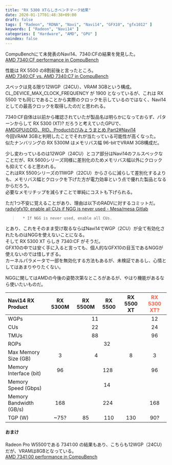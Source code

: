 ```yaml
---
title: "RX 5300 XTらしきベンチマーク結果"
date: 2020-01-17T01:48:38+09:00
draft: false
tags: [ "Radeon", "RDNA", "Navi", "Navi14", "GFX10", "gfx1012" ]
keywords: [ "Radeon", "Navi14" ]
categories: [ "Hardware", "AMD", "GPU" ]
noindex: false
---
```


CompuBenchにて未発表のNavi14、7340:CFの結果を発見した。  
[AMD 7340:CF performance in CompuBench](https://compubench.com/device.jsp?benchmark=compu20d&os=Windows&api=cl&D=AMD+7340%3ACF&testgroup=info)  

性能は RX 5500 の8割前後と言ったところ。  
[AMD 7340:CF vs. AMD 7340:C7 in CompuBench](https://compubench.com/compare.jsp?benchmark=compu20d&did1=77523056&os1=Windows&api1=cl&hwtype1=dGPU&hwname1=AMD+7340%3ACF&D2=AMD+7340%3AC7)  

スペックは見る限り12WGP（24CU）、VRAM 3GBという構成。  
CL_DEVICE_MAX_CLOCK_FREQUENCY が 1900 となっているが、これは RX 5500 でも同じであることから実際のクロックを示しているのではなく、Navi14としての最高クロックを取得したのだと思われる。  

7340:CF自体は以前から確認されていたが製品名は明らかになっておらず、パターンからして RX 5300 (XT)? だろうと考えていたGPUで、  
[AMDGPUのDID、RID、Productのびみょうまとめ Part2#Navi14](https://umio-yasuno.github.io/posts/2019/12/30/did-rid-product-matome-p2/#navi14-gfx1012)  
今回VRAM 3GBと判明したことでそれが当たっている可能性が高くなった。  
似たナンバリングの RX 5300M はメモリバス幅 96-bitでVRAM 3GB構成だ。  

少し変わっているのは12WGP（24CU）とコア部分はNavi14のフルスペックなことだが、RX 5600シリーズ同様に差別化のためメモリバス幅以外にクロックも抑えてくると思われる。  
これはRX 5500シリーズの11WGP（22CU）からさらに減らして差別化するよりも、メモリバス幅とクロックを下げた方が電力効率という点で優れた製品となるからだろう。  
必要なメモリチップを減らすことで単純にコストも下げられる。  

ただ1つ不安に覚えることがあり、理由は以下のRADVに対するコミットだ。  
[radv/gfx10: enable all CUs if NGG is never used - Mesa/mesa Gitlab](https://gitlab.freedesktop.org/mesa/mesa/commit/53b50be35cd11dfa1209de63e997256404e51468)  

 > 		 * If NGG is never used, enable all CUs.

とあり、これをそのまま受け取るならばNavi14でWGP（2CU）が全て有効化されたものはNGGを使えないことになる。  
そして RX 5300 XT らしき 7340:CF がそうだ。  
GFX10の中では安く手に入ると言っても、個人的なGFX10の目玉であるNGGが使えないのでは惜しすぎる。  
カーネルパラメータで一部を無効化する方法もあるが、未検証であるし、心情としてはあまりやりたくない。  

NGGに関してはAMDの今後の姿勢次第なところがあるが、やはり機能があるなら使いたいものだ。  

<table>
<thead>
<tr>
<th align="left">Navi14 RX Product</th>
<th align="center">RX 5300M</th>
<th align="center">RX 5500M</th>
<th align="center">RX 5500</th>
<th align="center">RX 5500 XT</th>
<th align="center"><span style="color:tomato">RX 5300 XT?</span></th>
</tr>
</thead>

<tbody>
<tr>
<td align="left">WGPs</td>
<td align="center" colspan="4">11</td>
<td align="center">12</td>
</tr>

<tr>
<td align="left">CUs</td>
<td align="center" colspan="4">22</td>
<td align="center">24</td>
</tr>

<tr>
<td align="left">TMUs</td>
<td align="center" colspan="4">88</td>
<td align="center">96</td>
</tr>

<tr>
<td align="left">ROPs</td>
<td align="center" colspan="5">32</td>
</tr>

<tr>
<td align="left">Max Memory Size (GB)</td>
<td align="center">3</td>
<td align="center" colspan="2">4</td>
<td align="center">8</td>
<td align="center">3</td>
</tr>

<tr>
<td align="left">Memory Interface (bit)</td>
<td align="center">96</td>
<td align="center" colspan="3">128</td>
<td align="center">96</td>
</tr>

<tr>
<td align="left">Memory Speed (Gbps)</td>
<td align="center" colspan="5">14</td>
</tr>

<tr>
<td align="left">Memory Bandwidth (GB/s)</td>
<td align="center">168</td>
<td align="center" colspan="3">224</td>
<td align="center">168</td>
</tr>

<tr>
<td align="left">TGP (W)</td>
<td align="center">~75?</td>
<td align="center">85</td>
<td align="center">110</td>
<td align="center">130</td>
<td align="center">90?</td>
</tr>
</tbody>
</table>

#### おまけ
Radeon Pro W5500である 7341:00 の結果もあり、こちらも12WGP（24CU）だが、VRAMは8GBとなっている。  
[AMD 7341:00 performance in CompuBench](https://compubench.com/device.jsp?benchmark=compu20d&os=Windows&api=cl&D=AMD+7341%3A00&testgroup=info)  
